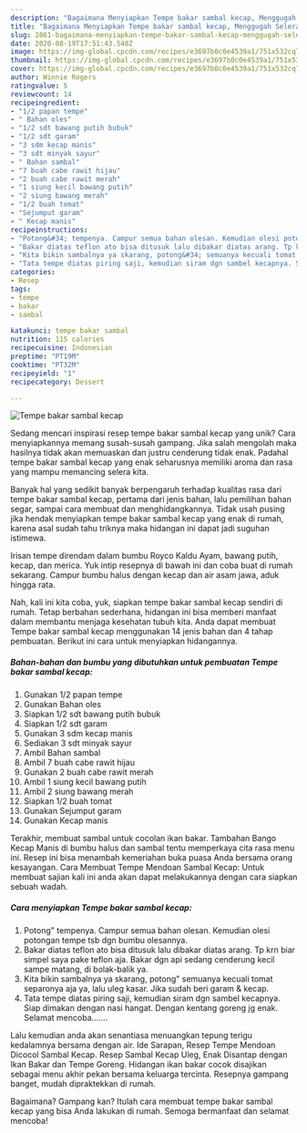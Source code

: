 ```yaml
---
description: "Bagaimana Menyiapkan Tempe bakar sambal kecap, Menggugah Selera"
title: "Bagaimana Menyiapkan Tempe bakar sambal kecap, Menggugah Selera"
slug: 2861-bagaimana-menyiapkan-tempe-bakar-sambal-kecap-menggugah-selera
date: 2020-08-19T17:51:43.548Z
image: https://img-global.cpcdn.com/recipes/e3697b0c0e4539a1/751x532cq70/tempe-bakar-sambal-kecap-foto-resep-utama.jpg
thumbnail: https://img-global.cpcdn.com/recipes/e3697b0c0e4539a1/751x532cq70/tempe-bakar-sambal-kecap-foto-resep-utama.jpg
cover: https://img-global.cpcdn.com/recipes/e3697b0c0e4539a1/751x532cq70/tempe-bakar-sambal-kecap-foto-resep-utama.jpg
author: Winnie Rogers
ratingvalue: 5
reviewcount: 14
recipeingredient:
- "1/2 papan tempe"
- " Bahan oles"
- "1/2 sdt bawang putih bubuk"
- "1/2 sdt garam"
- "3 sdm kecap manis"
- "3 sdt minyak sayur"
- " Bahan sambal"
- "7 buah cabe rawit hijau"
- "2 buah cabe rawit merah"
- "1 siung kecil bawang putih"
- "2 siung bawang merah"
- "1/2 buah tomat"
- "Sejumput garam"
- " Kecap manis"
recipeinstructions:
- "Potong&#34; tempenya. Campur semua bahan olesan. Kemudian olesi potongan tempe tsb dgn bumbu olesannya."
- "Bakar diatas teflon ato bisa ditusuk lalu dibakar diatas arang. Tp krn biar simpel saya pake teflon aja. Bakar dgn api sedang cenderung kecil sampe matang, di bolak-balik ya."
- "Kita bikin sambalnya ya skarang, potong&#34; semuanya kecuali tomat separonya aja ya, lalu uleg kasar. Jika sudah beri garam &amp; kecap."
- "Tata tempe diatas piring saji, kemudian siram dgn sambel kecapnya. Siap dimakan dengan nasi hangat. Dengan kentang goreng jg enak. Selamat mencoba......."
categories:
- Resep
tags:
- tempe
- bakar
- sambal

katakunci: tempe bakar sambal 
nutrition: 115 calories
recipecuisine: Indonesian
preptime: "PT19M"
cooktime: "PT32M"
recipeyield: "1"
recipecategory: Dessert

---
```



![Tempe bakar sambal kecap](https://img-global.cpcdn.com/recipes/e3697b0c0e4539a1/751x532cq70/tempe-bakar-sambal-kecap-foto-resep-utama.jpg)

Sedang mencari inspirasi resep tempe bakar sambal kecap yang unik? Cara menyiapkannya memang susah-susah gampang. Jika salah mengolah maka hasilnya tidak akan memuaskan dan justru cenderung tidak enak. Padahal tempe bakar sambal kecap yang enak seharusnya memiliki aroma dan rasa yang mampu memancing selera kita.

Banyak hal yang sedikit banyak berpengaruh terhadap kualitas rasa dari tempe bakar sambal kecap, pertama dari jenis bahan, lalu pemilihan bahan segar, sampai cara membuat dan menghidangkannya. Tidak usah pusing jika hendak menyiapkan tempe bakar sambal kecap yang enak di rumah, karena asal sudah tahu triknya maka hidangan ini dapat jadi suguhan istimewa.

Irisan tempe direndam dalam bumbu Royco Kaldu Ayam, bawang putih, kecap, dan merica. Yuk intip resepnya di bawah ini dan coba buat di rumah sekarang. Campur bumbu halus dengan kecap dan air asam jawa, aduk hingga rata.


Nah, kali ini kita coba, yuk, siapkan tempe bakar sambal kecap sendiri di rumah. Tetap berbahan sederhana, hidangan ini bisa memberi manfaat dalam membantu menjaga kesehatan tubuh kita. Anda dapat membuat Tempe bakar sambal kecap menggunakan 14 jenis bahan dan 4 tahap pembuatan. Berikut ini cara untuk menyiapkan hidangannya.

<!--inarticleads1-->

##### Bahan-bahan dan bumbu yang dibutuhkan untuk pembuatan Tempe bakar sambal kecap:

1. Gunakan 1/2 papan tempe
1. Gunakan  Bahan oles
1. Siapkan 1/2 sdt bawang putih bubuk
1. Siapkan 1/2 sdt garam
1. Gunakan 3 sdm kecap manis
1. Sediakan 3 sdt minyak sayur
1. Ambil  Bahan sambal
1. Ambil 7 buah cabe rawit hijau
1. Gunakan 2 buah cabe rawit merah
1. Ambil 1 siung kecil bawang putih
1. Ambil 2 siung bawang merah
1. Siapkan 1/2 buah tomat
1. Gunakan Sejumput garam
1. Gunakan  Kecap manis


Terakhir, membuat sambal untuk cocolan ikan bakar. Tambahan Bango Kecap Manis di bumbu halus dan sambal tentu memperkaya cita rasa menu ini. Resep ini bisa menambah kemeriahan buka puasa Anda bersama orang kesayangan. Cara Membuat Tempe Mendoan Sambal Kecap: Untuk membuat sajian kali ini anda akan dapat melakukannya dengan cara siapkan sebuah wadah. 

<!--inarticleads2-->

##### Cara menyiapkan Tempe bakar sambal kecap:

1. Potong&#34; tempenya. Campur semua bahan olesan. Kemudian olesi potongan tempe tsb dgn bumbu olesannya.
1. Bakar diatas teflon ato bisa ditusuk lalu dibakar diatas arang. Tp krn biar simpel saya pake teflon aja. Bakar dgn api sedang cenderung kecil sampe matang, di bolak-balik ya.
1. Kita bikin sambalnya ya skarang, potong&#34; semuanya kecuali tomat separonya aja ya, lalu uleg kasar. Jika sudah beri garam &amp; kecap.
1. Tata tempe diatas piring saji, kemudian siram dgn sambel kecapnya. Siap dimakan dengan nasi hangat. Dengan kentang goreng jg enak. Selamat mencoba.......


Lalu kemudian anda akan senantiasa menuangkan tepung terigu kedalamnya bersama dengan air. Ide Sarapan, Resep Tempe Mendoan Dicocol Sambal Kecap. Resep Sambal Kecap Uleg, Enak Disantap dengan Ikan Bakar dan Tempe Goreng. Hidangan ikan bakar cocok disajikan sebagai menu akhir pekan bersama keluarga tercinta. Resepnya gampang banget, mudah dipraktekkan di rumah. 

Bagaimana? Gampang kan? Itulah cara membuat tempe bakar sambal kecap yang bisa Anda lakukan di rumah. Semoga bermanfaat dan selamat mencoba!
